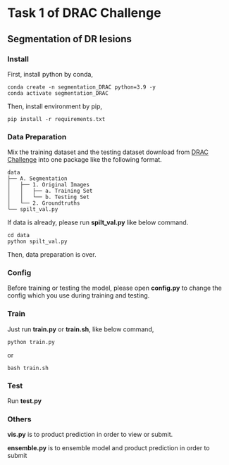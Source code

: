 # Task 1 of DRAC Challenge
## Segmentation of DR lesions

### Install
First, install python by conda,
```
conda create -n segmentation_DRAC python=3.9 -y
conda activate segmentation_DRAC
```

Then, install environment by pip,
```
pip install -r requirements.txt
```

### Data Preparation
Mix the training dataset and the testing dataset download from [DRAC Challenge](https://drac22.grand-challenge.org/) into one package like the following format.
```
data
├── A. Segmentation
│   ├── 1. Original Images
│   │   ├── a. Training Set
│   │   └── b. Testing Set
│   └── 2. Groundtruths
└── spilt_val.py
```
If data is already, please run **spilt_val.py** like below command.
```
cd data
python spilt_val.py
```
Then, data preparation is over.
### Config
Before training or testing the model, please open **config.py** to change the config which you use during training and testing.
### Train
Just run **train.py** or **train.sh**, like below command,
```
python train.py
```
or
```
bash train.sh
```
### Test
Run **test.py**
### Others
**vis.py** is to product prediction in order to view or submit.


**ensemble.py** is to ensemble model and product prediction in order to submit

